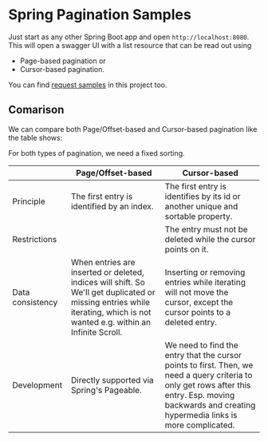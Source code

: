 # Spring Pagination Samples

Just start as any other Spring Boot app and open `http://localhost:8080`.
This will open a swagger UI with a list resource that can be read out using
 - Page-based pagination or
 - Cursor-based pagination.

You can find [request samples](http-requests) in this project too.

## Comarison

We can compare both Page/Offset-based and Cursor-based pagination like the table shows:

For both types of pagination, we need a fixed sorting.

|                         | **Page/Offset-based** | **Cursor-based** |
|-------------------------|-----------------------|------------------|
| Principle               | The first entry is identified by an index. | The first entry is identifies by its id or another unique and sortable property. |
| Restrictions            |   | The entry must not be deleted while the cursor points on it. |
| Data consistency        | When entries are inserted or deleted, indices will shift. So We'll get duplicated or missing entries while iterating, which is not wanted e.g. within an Infinite Scroll. | Inserting or removing entries while iterating will not move the cursor, except the cursor points to a deleted entry. |
| Development | Directly supported via Spring's Pageable. | We need to find the entry that the cursor points to first. Then, we need a query criteria to only get rows after this entry. Esp. moving backwards and creating hypermedia links is more complicated. |

